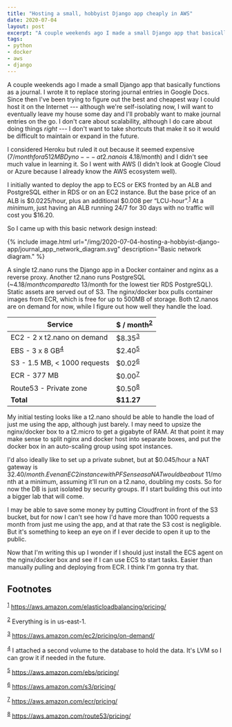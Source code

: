```yaml
---
title: "Hosting a small, hobbyist Django app cheaply in AWS"
date: 2020-07-04
layout: post
excerpt: "A couple weekends ago I made a small Django app that basically functions as a journal. I wrote it to replace storing journal entries in Google Docs. Since then I've been trying to figure out the best and cheapest way I could host it on the Internet --- although we're self-isolating now, I will want to eventually leave my house some day and I'll probably want to make journal entries on the go. I don't care about scalability, although I do care about doing things right --- I don't want to take shortcuts that make it so it would be difficult to maintain or expand in the future."
tags: 
- python 
- docker 
- aws 
- django
---
```

A couple weekends ago I made a small Django app that basically functions as a journal. I wrote it to replace storing journal entries in Google Docs. Since then I've been trying to figure out the best and cheapest way I could host it on the Internet --- although we're self-isolating now, I will want to eventually leave my house some day and I'll probably want to make journal entries on the go. I don't care about scalability, although I do care about doing things *right* --- I don't want to take shortcuts that make it so it would be difficult to maintain or expand in the future.

I considered Heroku but ruled it out because it seemed expensive ($7/month for a 512 MB Dyno --- a t2.nano is ~$4.18/month) and I didn't see much value in learning it. So I went with AWS (I didn't look at Google Cloud or Azure because I already know the AWS ecosystem well).

I initially wanted to deploy the app to ECS or EKS fronted by an ALB and PostgreSQL either in RDS or on an EC2 instance. But the base price of an ALB is $0.0225/hour, plus an additional $0.008 per &ldquo;LCU-hour&rdquo;.<sup><a id="fnr.1" class="footref" href="#fn.1">1</a></sup> At a *minimum*, just having an ALB running 24/7 for 30 days with no traffic will cost you $16.20.

So I came up with this basic network design instead:

{% include image.html url="/img/2020-07-04-hosting-a-hobbyist-django-app/journal_app_network_diagram.svg"
description="Basic network diagram." %}

A single t2.nano runs the Django app in a Docker container and nginx as a reverse proxy. Another t2.nano runs PostgreSQL (~$4.18/month compared to ~$13/month for the lowest tier RDS PostgreSQL). Static assets are served out of S3. The nginx/docker box pulls container images from ECR, which is free for up to 500MB of storage. Both t2.nanos are on demand for now, while I figure out how well they handle the load.

| Service | $ / month<sup><a id="fnr.2" class="footref" href="#fn.2">2</a></sup> |
|---|---|
| EC2 - 2 x t2.nano on demand | $8.35<sup><a id="fnr.3" class="footref" href="#fn.3">3</a></sup> |
| EBS - 3 x 8 GB<sup><a id="fnr.4" class="footref" href="#fn.4">4</a></sup> | $2.40<sup><a id="fnr.5" class="footref" href="#fn.5">5</a></sup> |
| S3 - 1.5 MB, < 1000 requests | $0.02<sup><a id="fnr.6" class="footref" href="#fn.6">6</a></sup> |
| ECR - 377 MB | $0.00<sup><a id="fnr.7" class="footref" href="#fn.7">7</a></sup> |
| Route53 - Private zone | $0.50<sup><a id="fnr.8" class="footref" href="#fn.8">8</a></sup> |
| **Total** | **$11.27** |

My initial testing looks like a t2.nano should be able to handle the load of just me using the app, although just barely. I may need to upsize the nginx/docker box to a t2.micro to get a gigabyte of RAM. At that point it may make sense to split nginx and docker host into separate boxes, and put the docker box in an auto-scaling group using spot instances.

I'd also ideally like to set up a private subnet, but at $0.045/hour a NAT gateway is $32.40/month. Even an EC2 instance with PFSense as a NAT would be about ~$11/month at a minimum, assuming it'll run on a t2.nano, doubling my costs. So for now the DB is just isolated by security groups. If I start building this out into a bigger lab that will come.

I may be able to save some money by putting Cloudfront in front of the S3 bucket, but for now I can't see how I'd have more than 1000 requests a month from just me using the app, and at that rate the S3 cost is negligible. But it's something to keep an eye on if I ever decide to open it up to the public.

Now that I'm writing this up I wonder if I should just install the ECS agent on the nginx/docker box and see if I can use ECS to start tasks. Easier than manually pulling and deploying from ECR. I think I'm gonna try that.

## Footnotes

<sup><a id="fn.1" href="#fnr.1">1</a></sup> <https://aws.amazon.com/elasticloadbalancing/pricing/>

<sup><a id="fn.2" href="#fnr.2">2</a></sup> Everything is in us-east-1.

<sup><a id="fn.3" href="#fnr.3">3</a></sup> <https://aws.amazon.com/ec2/pricing/on-demand/>

<sup><a id="fn.4" href="#fnr.4">4</a></sup> I attached a second volume to the database to hold the data. It's LVM so I can grow it if needed in the future.

<sup><a id="fn.5" href="#fnr.5">5</a></sup> <https://aws.amazon.com/ebs/pricing/>

<sup><a id="fn.6" href="#fnr.6">6</a></sup> <https://aws.amazon.com/s3/pricing/>

<sup><a id="fn.7" href="#fnr.7">7</a></sup> <https://aws.amazon.com/ecr/pricing/>

<sup><a id="fn.8" href="#fnr.8">8</a></sup> <https://aws.amazon.com/route53/pricing/>
